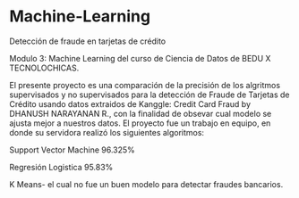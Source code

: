 # Machine-Learning
Detección de fraude en tarjetas de crédito

Modulo 3: Machine Learning del curso de Ciencia de Datos de BEDU X TECNOLOCHICAS.

El presente proyecto es una comparación de la precisión de los algritmos supervisados y no supervisados para la detección de Fraude de Tarjetas de Crédito usando datos extraidos de Kanggle: Credit Card Fraud by DHANUSH NARAYANAN R., con la finalidad de obsevar cual modelo se ajusta mejor a nuestros datos.
El proyecto fue un trabajo en equipo, en donde su servidora realizó los siguientes algoritmos:

Support Vector Machine 96.325%

Regresión Logistica 95.83%

K Means- el cual no fue un buen modelo para detectar fraudes bancarios.
